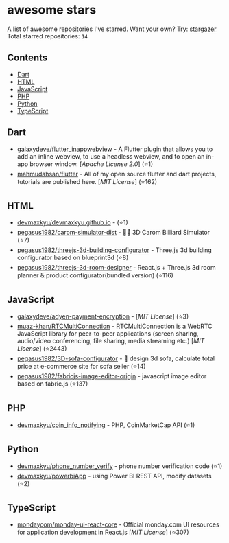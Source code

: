 # awesome stars

A list of awesome repositories I've starred. Want your own? Try: [stargazer](https://github.com/rverst/stargazer)  
Total starred repositories: `14`
## Contents

  - [Dart](#dart)
  - [HTML](#html)
  - [JavaScript](#javascript)
  - [PHP](#php)
  - [Python](#python)
  - [TypeScript](#typescript)



## Dart

  - [galaxydeve/flutter_inappwebview](https://github.com/galaxydeve/flutter_inappwebview) - A Flutter plugin that allows you to add an inline webview, to use a headless webview, and to open an in-app browser window. \[*Apache License 2.0*\] (⭐️1)
  - [mahmudahsan/flutter](https://github.com/mahmudahsan/flutter) - All of my open source flutter and dart projects, tutorials are published here. \[*MIT License*\] (⭐️162)

## HTML

  - [devmaxkyu/devmaxkyu.github.io](https://github.com/devmaxkyu/devmaxkyu.github.io) -  (⭐️1)
  - [pegasus1982/carom-simulator-dist](https://github.com/pegasus1982/carom-simulator-dist) - 🎱🤞 3D Carom Billiard Simulator  (⭐️7)
  - [pegasus1982/threejs-3d-building-configurator](https://github.com/pegasus1982/threejs-3d-building-configurator) - Three.js 3d building configurator based on blueprint3d (⭐️8)
  - [pegasus1982/threejs-3d-room-designer](https://github.com/pegasus1982/threejs-3d-room-designer) - React.js + Three.js 3d room planner & product configurator(bundled version) (⭐️116)

## JavaScript

  - [galaxydeve/adyen-payment-encryption](https://github.com/galaxydeve/adyen-payment-encryption) -  \[*MIT License*\] (⭐️3)
  - [muaz-khan/RTCMultiConnection](https://github.com/muaz-khan/RTCMultiConnection) - RTCMultiConnection is a WebRTC JavaScript library for peer-to-peer applications (screen sharing, audio/video conferencing, file sharing, media streaming etc.) \[*MIT License*\] (⭐️2443)
  - [pegasus1982/3D-sofa-configurator](https://github.com/pegasus1982/3D-sofa-configurator) - :muscle: design 3d sofa, calculate total price at e-commerce site for sofa seller (⭐️14)
  - [pegasus1982/fabricjs-image-editor-origin](https://github.com/pegasus1982/fabricjs-image-editor-origin) - javascript image editor based on fabric.js (⭐️137)

## PHP

  - [devmaxkyu/coin_info_notifying](https://github.com/devmaxkyu/coin_info_notifying) - PHP, CoinMarketCap API (⭐️1)

## Python

  - [devmaxkyu/phone_number_verify](https://github.com/devmaxkyu/phone_number_verify) - phone number verification code (⭐️1)
  - [devmaxkyu/powerbiApp](https://github.com/devmaxkyu/powerbiApp) - using Power BI REST API, modify datasets (⭐️2)

## TypeScript

  - [mondaycom/monday-ui-react-core](https://github.com/mondaycom/monday-ui-react-core) - Official monday.com UI resources for application development in React.js \[*MIT License*\] (⭐️307)

